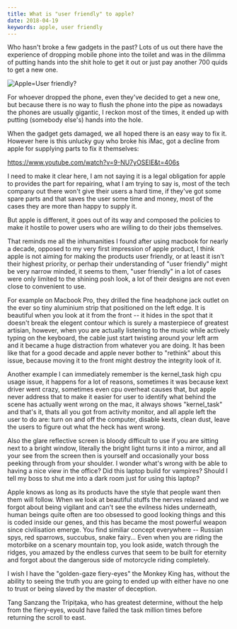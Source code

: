 ```yaml
---
title: What is "user friendly" to apple?
date: 2018-04-19
keywords: apple, user friendly
---
```


Who hasn't broke a few gadgets in the past? Lots of us out there have the experience of dropping mobile phone into the toilet and was in the dilimma of putting hands into the shit hole to get it out or just pay another 700 quids to get a new one. 

![Apple=User friendly?](/resources/is-apple-user-friendly/macbookpro.jpg)

For whoever dropped the phone, even they've decided to get a new one, but because there is no way to flush the phone into the pipe as nowadays the phones are usually gigantic, I reckon most of the times, it ended up with putting (somebody else's) hands into the hole.

When the gadget gets damaged, we all hoped there is an easy way to fix it. However here is this unlucky guy who broke his iMac, got a decline from apple for supplying parts to fix it themselves:

https://www.youtube.com/watch?v=9-NU7yOSElE&t=406s

I need to make it clear here, I am not saying it is a legal obligation for apple to provides the part for repairing, what I am trying to say is, most of the tech company out there won't give their users a hard time, if they've got some spare parts and that saves the user some time and money, most of the cases they are more than happy to supply it.

But apple is different, it goes out of its way and composed the policies to make it hostile to power users who are willing to do their jobs themselves.

That reminds me all the inhumanities I found after using macbook for nearly a decade, opposed to my very first impression of apple product, I think apple is not aiming for making the products user friendly, or at least it isn't their highest priority, or perhap their understanding of "user friendly" might be very narrow minded, it seems to them, "user friendly" in a lot of cases were only limited to the shining posh look, a lot of their designs are not even close to convenient to use. 

For example on Macbook Pro, they drilled the fine headphone jack outlet on the ever so tiny aluminium strip that positioned on the left edge. It is beautiful when you look at it from the front -- it hides in the spot that it doesn't break the elegent contour which is surely a masterpiece of greatest artisian, however, when you are actually listening to the music while actively typing on the keyboard, the cable just start twisting around your left arm and it became a huge distraction from whatever you are doing. It has been like that for a good decade and apple never bother to "rethink" about this issue, because moving it to the front might destroy the integrity look of it.

Another example I can immediately remember is the kernel_task high cpu usage issue, it happens for a lot of reasons, sometimes it was because kext driver went crazy, sometimes even cpu overheat causes that, but apple never address that to make it easier for user to identify what behind the scene has actually went wrong on the mac, it always shows "kernel_task" and that's it, thats all you got from activity monitor, and all apple left the user to do are: turn on and off the computer, disable kexts, clean dust, leave the users to figure out what the heck has went wrong.

Also the glare reflective screen is bloody difficult to use if you are sitting next to a bright window, literally the bright light turns it into a mirror, and all your see from the screen then is yourself and occasionally your boss peeking through from your shoulder. I wonder what's wrong with be able to having a nice view in the office? Did this laptop build for vampires? Should I tell my boss to shut me into a dark room just for using this laptop?

Apple knows as long as its products have the style that people want then them will follow. When we look at beautiful stuffs the nerves relaxed and we forgot about being vigilant and can't see the evilness hides underneath, human beings quite often are too obsessed to good looking things and this is coded inside our genes, and this has became the most powerful weapon since civilisation emerge. You find similiar concept everywhere -- Russian spys, red sparrows, succubus, snake fairy... Even when you are riding the motorbike on a scenary mountain top, you look aside, watch through the ridges, you amazed by the endless curves that seem to be built for eternity and forgot about the dangerous side of motorcycle riding completely.

I wish I have the "golden-gaze fiery-eyes" the Monkey King has, without the ability to seeing the truth you are going to ended up with either have no one to trust or being slaved by the master of deception.

Tang Sanzang the Tripiṭaka, who has greatest determine, without the help from the fiery-eyes, would have failed the task million times before returning the scroll to east.
